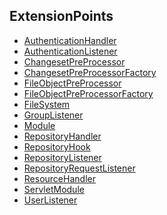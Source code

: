 ExtensionPoints
---------------

-   [AuthenticationHandler](http://docs.scm-manager.org/apidocs/latest/sonia/scm/web/security/AuthenticationHandler.html "wikilink")
-   [AuthenticationListener](http://docs.scm-manager.org/apidocs/latest/sonia/scm/web/security/AuthenticationListener.html "wikilink")
-   [ChangesetPreProcessor](http://docs.scm-manager.org/apidocs/latest/sonia/scm/repository/ChangesetPreProcessor.html "wikilink")
-   [ChangesetPreProcessorFactory](http://docs.scm-manager.org/apidocs/latest/sonia/scm/repository/ChangesetPreProcessorFactory.html "wikilink")
-   [
    FileObjectPreProcessor](http://docs.scm-manager.org/apidocs/latest/sonia/scm/repository/FileObjectPreProcessor.html "wikilink")
-   [FileObjectPreProcessorFactory](http://docs.scm-manager.org/apidocs/latest/sonia/scm/repository/FileObjectPreProcessorFactory.html "wikilink")
-   [FileSystem](http://docs.scm-manager.org/apidocs/latest/sonia/scm/io/FileSystem.html "wikilink")
-   [GroupListener](http://docs.scm-manager.org/apidocs/latest/sonia/scm/group/GroupListener.html "wikilink")
-   [Module](http://google-guice.googlecode.com/svn/tags/3.0/javadoc/com/google/inject/Module.html "wikilink")
-   [RepositoryHandler](http://docs.scm-manager.org/apidocs/latest/sonia/scm/repository/RepositoryHandler.html "wikilink")
-   [RepositoryHook](http://docs.scm-manager.org/apidocs/latest/sonia/scm/repository/RepositoryHook.html "wikilink")
-   [RepositoryListener](http://docs.scm-manager.org/apidocs/latest/sonia/scm/repository/RepositoryListener.html "wikilink")
-   [
    RepositoryRequestListener](http://docs.scm-manager.org/apidocs/latest/sonia/scm/repository/RepositoryRequestListener.html "wikilink")
-   [ResourceHandler](http://docs.scm-manager.org/apidocs/latest/sonia/scm/resources/ResourceHandler.html "wikilink")
-   [ServletModule](http://google-guice.googlecode.com/svn/tags/3.0/javadoc/com/google/inject/servlet/ServletModule.html "wikilink")
-   [UserListener](http://docs.scm-manager.org/apidocs/latest/sonia/scm/user/UserListener.html "wikilink")
